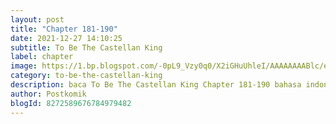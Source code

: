 ```yaml
---
layout: post 
title: "Chapter 181-190"
date: 2021-12-27 14:10:25
subtitle: To Be The Castellan King
label: chapter
image: https://1.bp.blogspot.com/-0pL9_Vzy0q0/X2iGHuUhleI/AAAAAAAABlc/eht5U4uG7MosViSTBLEi_YpmMuc3gs-pACLcBGAsYHQ/s72-c/Komik-To-Be-The-Castellan-King.jpg
category: to-be-the-castellan-king
description: baca To Be The Castellan King Chapter 181-190 bahasa indonesia 
author: Postkomik
blogId: 8272589676784979482
---
```

